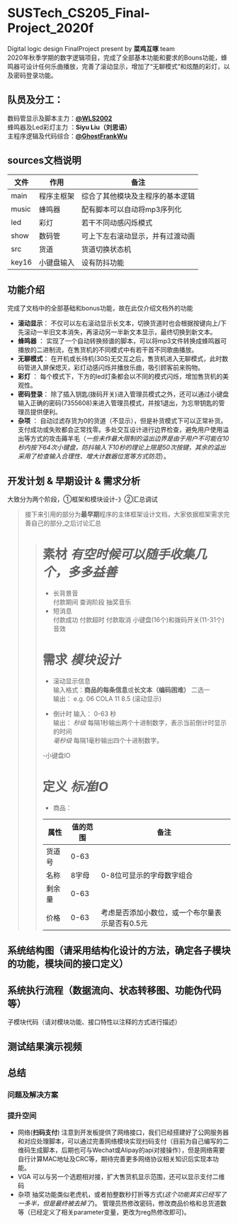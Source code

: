 # SUSTech_CS205_Final-Project_2020f   
Digital logic design FinalProject present by **菜鸡互啄** team  
2020年秋季学期的数字逻辑项目，完成了全部基本功能和要求的Bouns功能，蜂鸣器可设计任何乐曲播放，完善了滚动显示，增加了“无聊模式”和炫酷的彩灯，以及密码登录功能。  
## 队员及分工：  
数码管显示及脚本主力：**[@WLS2002](https://github.com/WLS2002)**  
蜂鸣器及Led彩灯主力 ：**Siyu Liu（刘思语）**  
主程序逻辑及代码综合：**[@GhostFrankWu](https://github.com/GhostFrankWu)**  
## sources文档说明  

 文件 | 作用 | 备注  
| -- | -- | ---- |  
| main | 程序主框架 | 综合了其他模块及主程序的基本逻辑|  
| music | 蜂鸣器 | 配有脚本可以自动将mp3序列化 |  
| led | 彩灯 | 若干不同动感闪烁模式 |  
| show | 数码管 | 可上下左右滚动显示，并有过渡动画 |  
| src | 货道 | 货道切换状态机 |  
| key16 | 小键盘输入  | 设有防抖功能 | 

## 功能介绍  
完成了文档中的全部基础和bonus功能，故在此仅介绍文档外的功能  
- **滚动显示**： 不仅可以左右滚动显示长文本，切换货道时也会根据按键向上/下先滚动一半旧文本消失，再滚动另一半新文本显示，最终切换到新文本。  
- **蜂鸣器**  ： 实现了一个自动转换频谱的脚本，可以将mp3文件转换成蜂鸣器可播放的二进制流，在售货机的不同模式中有若干首不同歌曲播放。  
- **无聊模式**： 在开机或长待机(30S)无交互之后，售货机进入无聊模式，此时数码管进入屏保熄灭，彩灯动感闪烁并播放乐曲，吸引顾客前来购物。  
- **彩灯**    ： 每个模式下，下方的led灯条都会以不同的模式闪烁，增加售货机的美观性。  
- **密码登录**： 除了插入钥匙(拨码开关)进入管理员模式之外，还可以通过小键盘输入正确的密码(7355608)来进入管理员模式，并按1退出，为忘带钥匙的管理员提供便利。  
- **杂项**    ： 自动过滤存货为0的货道（不显示），但是补货模式下可以正常补货。支付成功或失败都会正常找零。多处交互设计进行边界检查，避免用户使用溢出等方式的攻击薅羊毛（*一些未作最大限制的溢出边界是由于用户不可能在10秒内按下64次小键盘，防抖输入下10秒的理论上限是50次按键，其余的溢出采用了检查输入合理性、增大计数器位宽等方式防范*）。 
## 开发计划 & 早期设计 & 需求分析  
大致分为两个阶段，①框架和模块设计-》②汇总调试  
>接下来引用的部分为**最早期**程序的主体框架设计文档，大家依据框架需求完善自己的部分,之后讨论汇总    
>># 素材 *有空时候可以随手收集几个，多多益善* 
>>- 长背景音  
>>付款期间 查询阶段 抽奖音乐  
>>- 短消息  
>>付款成功 付款超时 付款取消 小键盘(16个)和拨码开关(11-31个)音效 
>>
>># 需求 *模块设计*  
>>- 滚动显示信息  
>>输入格式：**商品的每条信息**或**长文本（编码困难）** 二选一  
>>输出： e.g. 06 COLA 11 8.5  (滚动显示)  
>>
>>- 倒计时
>>输入： 0-63 秒  
>>输出： 
>> *秒级* 每隔1秒输出两个十进制数字，表示当前倒计时显示的时间  
>> *毫秒级* 每隔1毫秒输出四个十进制数字。  
>>
>>-小键盘IO
>>
>># 定义 *标准IO*   
>>- 商品：  
>>
>> 属性 | 值的范围 | 备注  
>>| -- | -- | ---- |  
>>| 货道号 | 0-63 | |  
>>| 名称 | 8字母 | 0-8位可显示的字母数字组合 |  
>>| 剩余量 | 0-63 | |  
>>| 价格 | 0-63 | 考虑是否添加小数位，或一个布尔量表示是否有0.5元 |  

## 系统结构图（请采用结构化设计的方法，确定各子模块的功能，模块间的接口定义）
## 系统执行流程（数据流向、状态转移图、功能伪代码等）
子模块代码（请对模块功能、接口特性以注释的方式进行描述）
## 测试结果演示视频
## 总结
### 问题及解决方案
### 提升空间  
- 网络(**扫码支付**) 注意到开发板提供了网络接口，我们已经搭建好了公网服务器和对应处理脚本，可以通过完善网络模块实现扫码支付（目前为自己编写的二维码生成脚本，后期也可与Wechat或Alipay的api对接操作），但是网络需要自行计算MAC地址及CRC等，期待完善更多网络协议相关知识后实现本功能。  
- VGA 可以与另一个选题相对接，扩大售货机显示范围，还可以显示支付二维码  
- 杂项 抽奖功能类似老虎机，或者拍整数秒打折等方式(*这个功能其实已经写了一多半，但是最终被去掉了*)。 管理员热修改密码，修改商品价格和总货道数等（已经定义了相关parameter变量，更改为reg热修改即可)。
